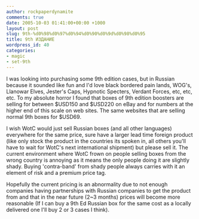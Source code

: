 ```yaml
---
author: rockpaperdynamite
comments: true
date: 2005-10-03 01:41:00+00:00 +1000
layout: post
slug: 9th-%d0%98%d0%97%d0%94%d0%90%d0%9d%d0%98%d0%95
title: 9th ИЗДАНИЕ
wordpress_id: 40
categories:
- magic
- set-9th
---
```


I was looking into purchasing some 9th edition cases, but in Russian because it sounded like fun and I'd love black bordered pain lands, WOG's, Llanowar Elves, Jester's Caps, Hypnotic Specters, Verdant Forces, etc, etc, etc. To my absolute horror I found that boxes of 9th edition boosters are selling for between $USD150 and $USD220 on eBay and for numbers at the higher end of this scale on web sites. The same websites that are selling normal 9th boxes for $USD69.

I wish WotC would just sell Russian boxes (and all other languages) everywhere for the same price, sure have a larger lead time foreign product (like only stock the product in the countries its spoken in, all others you'll have to wait for WotC's next international shipment) but please sell it. The current environment where WotC frown on people selling boxes from the wrong country is annoying as it means the only people doing it are slightly shady. Buying 'contra-band' from shady people always carries with it an element of risk and a premium price tag.

Hopefully the current pricing is an abnormality due to not enough companies having partnerships with Russian companies to get the product from and that in the near future (2~3 months) prices will become more reasonable (If I can buy a 9th Ed Russian box for the same cost as a locally delivered one I'll buy 2 or 3 cases I think).




